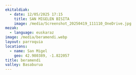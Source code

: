 ```yaml
---
ekitaldiak:
  - date: 12/05/2025 17:15
    title: SAN MIGELEN BISITA
    image: /media/Screenshot_20250419_111110_OneDrive.jpg
mezak:
  - language: euskaraz
image: /media/beramendi.webp
layout: parroquia
locations:
  - name: San Migel
    geo: 42.980389, -1.822057
title: beramendi
valley: Basaburua
---
```

